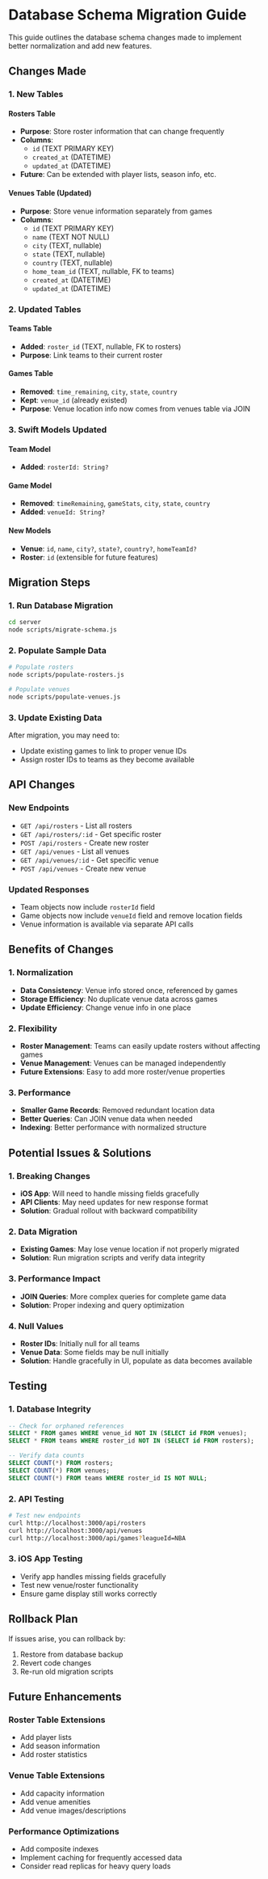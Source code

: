 # Database Schema Migration Guide

This guide outlines the database schema changes made to implement better normalization and add new features.

## Changes Made

### 1. New Tables

#### Rosters Table
- **Purpose**: Store roster information that can change frequently
- **Columns**: 
  - `id` (TEXT PRIMARY KEY)
  - `created_at` (DATETIME)
  - `updated_at` (DATETIME)
- **Future**: Can be extended with player lists, season info, etc.

#### Venues Table (Updated)
- **Purpose**: Store venue information separately from games
- **Columns**:
  - `id` (TEXT PRIMARY KEY)
  - `name` (TEXT NOT NULL)
  - `city` (TEXT, nullable)
  - `state` (TEXT, nullable) 
  - `country` (TEXT, nullable)
  - `home_team_id` (TEXT, nullable, FK to teams)
  - `created_at` (DATETIME)
  - `updated_at` (DATETIME)

### 2. Updated Tables

#### Teams Table
- **Added**: `roster_id` (TEXT, nullable, FK to rosters)
- **Purpose**: Link teams to their current roster

#### Games Table
- **Removed**: `time_remaining`, `city`, `state`, `country`
- **Kept**: `venue_id` (already existed)
- **Purpose**: Venue location info now comes from venues table via JOIN

### 3. Swift Models Updated

#### Team Model
- **Added**: `rosterId: String?`

#### Game Model  
- **Removed**: `timeRemaining`, `gameStats`, `city`, `state`, `country`
- **Added**: `venueId: String?`

#### New Models
- **Venue**: `id`, `name`, `city?`, `state?`, `country?`, `homeTeamId?`
- **Roster**: `id` (extensible for future features)

## Migration Steps

### 1. Run Database Migration
```bash
cd server
node scripts/migrate-schema.js
```

### 2. Populate Sample Data
```bash
# Populate rosters
node scripts/populate-rosters.js

# Populate venues  
node scripts/populate-venues.js
```

### 3. Update Existing Data
After migration, you may need to:
- Update existing games to link to proper venue IDs
- Assign roster IDs to teams as they become available

## API Changes

### New Endpoints
- `GET /api/rosters` - List all rosters
- `GET /api/rosters/:id` - Get specific roster
- `POST /api/rosters` - Create new roster
- `GET /api/venues` - List all venues
- `GET /api/venues/:id` - Get specific venue
- `POST /api/venues` - Create new venue

### Updated Responses
- Team objects now include `rosterId` field
- Game objects now include `venueId` field and remove location fields
- Venue information is available via separate API calls

## Benefits of Changes

### 1. Normalization
- **Data Consistency**: Venue info stored once, referenced by games
- **Storage Efficiency**: No duplicate venue data across games
- **Update Efficiency**: Change venue info in one place

### 2. Flexibility
- **Roster Management**: Teams can easily update rosters without affecting games
- **Venue Management**: Venues can be managed independently
- **Future Extensions**: Easy to add more roster/venue properties

### 3. Performance
- **Smaller Game Records**: Removed redundant location data
- **Better Queries**: Can JOIN venue data when needed
- **Indexing**: Better performance with normalized structure

## Potential Issues & Solutions

### 1. Breaking Changes
- **iOS App**: Will need to handle missing fields gracefully
- **API Clients**: May need updates for new response format
- **Solution**: Gradual rollout with backward compatibility

### 2. Data Migration
- **Existing Games**: May lose venue location if not properly migrated
- **Solution**: Run migration scripts and verify data integrity

### 3. Performance Impact
- **JOIN Queries**: More complex queries for complete game data
- **Solution**: Proper indexing and query optimization

### 4. Null Values
- **Roster IDs**: Initially null for all teams
- **Venue Data**: Some fields may be null initially
- **Solution**: Handle gracefully in UI, populate as data becomes available

## Testing

### 1. Database Integrity
```sql
-- Check for orphaned references
SELECT * FROM games WHERE venue_id NOT IN (SELECT id FROM venues);
SELECT * FROM teams WHERE roster_id NOT IN (SELECT id FROM rosters);

-- Verify data counts
SELECT COUNT(*) FROM rosters;
SELECT COUNT(*) FROM venues;
SELECT COUNT(*) FROM teams WHERE roster_id IS NOT NULL;
```

### 2. API Testing
```bash
# Test new endpoints
curl http://localhost:3000/api/rosters
curl http://localhost:3000/api/venues
curl http://localhost:3000/api/games?leagueId=NBA
```

### 3. iOS App Testing
- Verify app handles missing fields gracefully
- Test new venue/roster functionality
- Ensure game display still works correctly

## Rollback Plan

If issues arise, you can rollback by:
1. Restore from database backup
2. Revert code changes
3. Re-run old migration scripts

## Future Enhancements

### Roster Table Extensions
- Add player lists
- Add season information
- Add roster statistics

### Venue Table Extensions  
- Add capacity information
- Add venue amenities
- Add venue images/descriptions

### Performance Optimizations
- Add composite indexes
- Implement caching for frequently accessed data
- Consider read replicas for heavy query loads
